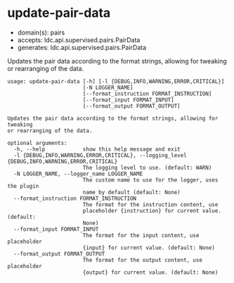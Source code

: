 # update-pair-data

* domain(s): pairs
* accepts: ldc.api.supervised.pairs.PairData
* generates: ldc.api.supervised.pairs.PairData

Updates the pair data according to the format strings, allowing for tweaking or rearranging of the data.

```
usage: update-pair-data [-h] [-l {DEBUG,INFO,WARNING,ERROR,CRITICAL}]
                        [-N LOGGER_NAME]
                        [--format_instruction FORMAT_INSTRUCTION]
                        [--format_input FORMAT_INPUT]
                        [--format_output FORMAT_OUTPUT]

Updates the pair data according to the format strings, allowing for tweaking
or rearranging of the data.

optional arguments:
  -h, --help            show this help message and exit
  -l {DEBUG,INFO,WARNING,ERROR,CRITICAL}, --logging_level {DEBUG,INFO,WARNING,ERROR,CRITICAL}
                        The logging level to use. (default: WARN)
  -N LOGGER_NAME, --logger_name LOGGER_NAME
                        The custom name to use for the logger, uses the plugin
                        name by default (default: None)
  --format_instruction FORMAT_INSTRUCTION
                        The format for the instruction content, use
                        placeholder {instruction} for current value. (default:
                        None)
  --format_input FORMAT_INPUT
                        The format for the input content, use placeholder
                        {input} for current value. (default: None)
  --format_output FORMAT_OUTPUT
                        The format for the output content, use placeholder
                        {output} for current value. (default: None)
```
